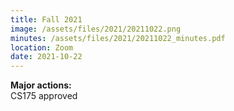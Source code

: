 ```yaml
---
title: Fall 2021
image: /assets/files/2021/20211022.png
minutes: /assets/files/2021/20211022_minutes.pdf
location: Zoom
date: 2021-10-22
---
```


**Major actions:**  
CS175 approved
